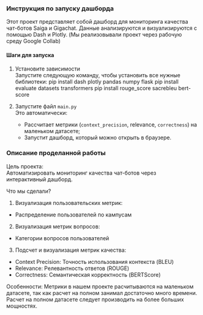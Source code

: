 ### Инструкция по запуску дашборда
Этот проект представляет собой дашборд для мониторинга качества чат-ботов Saiga и Gigachat. Данные анализируются и визуализируются с помощью Dash и Plotly.
(Мы реализовывали проект через рабочую среду Google Collab)

#### Шаги для запуска
1. Установите зависимости  
Запустите следующую команду, чтобы установить все нужные библиотеки:
   pip install dash plotly pandas numpy flask
   pip install evaluate datasets transformers
   pip install rouge_score sacrebleu bert-score
   
2. Запустите файл `main.py`  
Это автоматически:
   - Рассчитает метрики (`context_precision`, relevance, `correctness`) на маленьком датасете;
   - Запустит дашборд, который можно открыть в браузере.

### Описание проделанной работы
Цель проекта:  
Автоматизировать мониторинг качества чат-ботов через интерактивный дашборд.

Что мы сделали?
1. Визуализация пользовательских метрик:
- Распределение пользователей по кампусам
  
2. Визуализация метрик вопросов:
- Категории вопросов пользователей
  
3. Подсчет и визуализация метрик качества:
- Context Precision: Точность использования контекста (BLEU)
- Relevance: Релевантность ответов (ROUGE)
- Correctness: Семантическая корректность (BERTScore)

Особенности:
Метрики в нашем проекте расчитываются на маленьком датасете, так как расчет на полном занимал достаточно много времени. Расчет на полном датасете следует производить на более больших мощностях.

